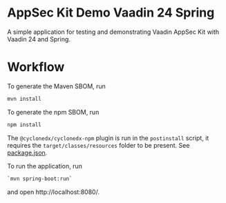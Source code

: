 AppSec Kit Demo Vaadin 24 Spring
===============================

A simple application for testing and demonstrating Vaadin AppSec Kit with Vaadin 24 and Spring.

Workflow
========

To generate the Maven SBOM, run
```sh
mvn install
```

To generate the npm SBOM, run
```sh
npm install
```
The `@cyclonedx/cyclonedx-npm` plugin is run in the `postinstall` script, it requires the `target/classes/resources` folder to be present. See [package.json](package.json).

To run the application, run
```sh
`mvn spring-boot:run`
```
and open http://localhost:8080/.
